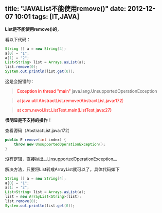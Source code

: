title:  "JAVAList不能使用remove()"
date:  2012-12-07 10:01
tags: [IT,JAVA]
---
__List是不能使用remove()的，__

看以下代码：

```java
String [] a = new String[4];
a[0] = "1";
a[1] = "2";
List<String> list = Arrays.asList(a);
list.remove(0);
System.out.println(list.get(0));
```

这是会报错的：
<!--more-->

> <font color="red">Exception in thread "main" </font>java.lang.UnsupportedOperationException


> <font color="red">at java.util.AbstractList.remove(AbstractList.java:172)</font>


> <font color="red">at com.nevol.list.ListTest.main(ListTest.java:27)</font>

__很明显是不支持的操作！__

查看源码（AbstractList.java:172）

```java
public E remove(int index) {
    throw new UnsupportedOperationException();      
}
```

没有逻辑，直接抛出__UnsupportedOperationException__

解决方法，只要将List转成ArrayList就可以了，具体代码如下

```java
String [] a = new String[4];
a[0] = "1";
a[1] = "2";
List<String> list = Arrays.asList(a);
list = new ArrayList<String>(list);
list.remove(0);
System.out.println(list.get(0));
```
